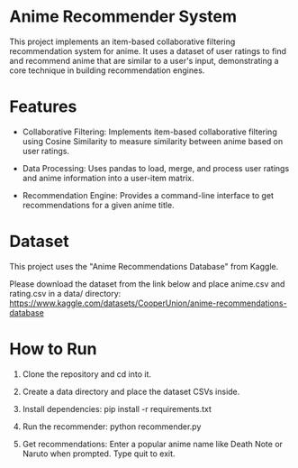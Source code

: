 # Anime Recommender System
This project implements an item-based collaborative filtering recommendation system for anime. It uses a dataset of user ratings to find and recommend anime that are similar to a user's input, demonstrating a core technique in building recommendation engines.

# Features
- Collaborative Filtering: Implements item-based collaborative filtering using Cosine Similarity to measure similarity between anime based on user ratings.

- Data Processing: Uses pandas to load, merge, and process user ratings and anime information into a user-item matrix.

- Recommendation Engine: Provides a command-line interface to get recommendations for a given anime title.

# Dataset
This project uses the "Anime Recommendations Database" from Kaggle.

Please download the dataset from the link below and place anime.csv and rating.csv in a data/ directory:
https://www.kaggle.com/datasets/CooperUnion/anime-recommendations-database

# How to Run
1. Clone the repository and cd into it.

2. Create a data directory and place the dataset CSVs inside.

3. Install dependencies: pip install -r requirements.txt

4. Run the recommender: python recommender.py

5. Get recommendations: Enter a popular anime name like Death Note or Naruto when prompted. Type quit to exit.
